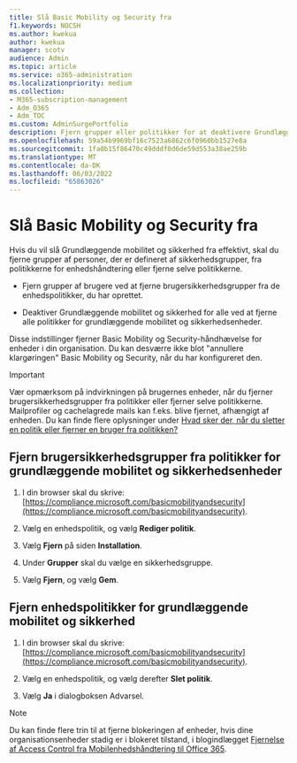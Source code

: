 ```yaml
---
title: Slå Basic Mobility og Security fra
f1.keywords: NOCSH
ms.author: kwekua
author: kwekua
manager: scotv
audience: Admin
ms.topic: article
ms.service: o365-administration
ms.localizationpriority: medium
ms.collection:
- M365-subscription-management
- Adm_O365
- Adm_TOC
ms.custom: AdminSurgePortfolio
description: Fjern grupper eller politikker for at deaktivere Grundlæggende mobilitet og sikkerhed.
ms.openlocfilehash: 59a54b9969bf16c7523a6862c6f0960bb1527e8a
ms.sourcegitcommit: 1fa0b15f86470c49dddf0d6de59d553a38ae259b
ms.translationtype: MT
ms.contentlocale: da-DK
ms.lasthandoff: 06/03/2022
ms.locfileid: "65863026"
---
```

# <a name="turn-off-basic-mobility-and-security"></a>Slå Basic Mobility og Security fra

Hvis du vil slå Grundlæggende mobilitet og sikkerhed fra effektivt, skal du fjerne grupper af personer, der er defineret af sikkerhedsgrupper, fra politikkerne for enhedshåndtering eller fjerne selve politikkerne.

- Fjern grupper af brugere ved at fjerne brugersikkerhedsgrupper fra de enhedspolitikker, du har oprettet.

- Deaktiver Grundlæggende mobilitet og sikkerhed for alle ved at fjerne alle politikker for grundlæggende mobilitet og sikkerhedsenheder.

Disse indstillinger fjerner Basic Mobility og Security-håndhævelse for enheder i din organisation. Du kan desværre ikke blot "annullere klargøringen" Basic Mobility og Security, når du har konfigureret den.

> [!IMPORTANT]
> Vær opmærksom på indvirkningen på brugernes enheder, når du fjerner brugersikkerhedsgrupper fra politikker eller fjerner selve politikkerne. Mailprofiler og cachelagrede mails kan f.eks. blive fjernet, afhængigt af enheden. Du kan finde flere oplysninger under [Hvad sker der, når du sletter en politik eller fjerner en bruger fra politikken?](../../admin/basic-mobility-security/create-device-security-policies.md)

## <a name="remove-user-security-groups-from-basic-mobility-and-security-device-policies"></a>Fjern brugersikkerhedsgrupper fra politikker for grundlæggende mobilitet og sikkerhedsenheder

1. I din browser skal du skrive: [https://compliance.microsoft.com/basicmobilityandsecurity](https://compliance.microsoft.com/basicmobilityandsecurity).

2. Vælg en enhedspolitik, og vælg **Rediger politik**.

3. Vælg **Fjern** på siden **Installation**.

4. Under **Grupper** skal du vælge en sikkerhedsgruppe.

5. Vælg **Fjern**, og vælg **Gem**.

## <a name="remove-basic-mobility-and-security-device-policies"></a>Fjern enhedspolitikker for grundlæggende mobilitet og sikkerhed

1. I din browser skal du skrive: [https://compliance.microsoft.com/basicmobilityandsecurity](https://compliance.microsoft.com/basicmobilityandsecurity).

2. Vælg en enhedspolitik, og vælg derefter **Slet politik**.

3. Vælg **Ja** i dialogboksen Advarsel.

> [!NOTE]
> Du kan finde flere trin til at fjerne blokeringen af enheder, hvis dine organisationsenheder stadig er i blokeret tilstand, i blogindlægget [Fjernelse af Access Control fra Mobilenhedshåndtering til Office 365](https://techcommunity.microsoft.com/t5/Intune-Customer-Success/Removing-Access-Control-from-Mobile-Device-Management-for-Office/ba-p/279934).
